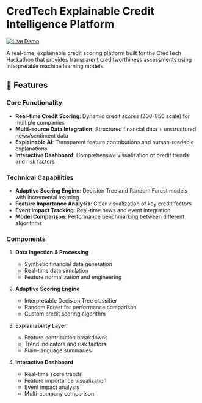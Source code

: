 # CredTech Explainable Credit Intelligence Platform
[![Live Demo](https://img.shields.io/badge/Live-Demo-blue.svg)](https://improvedhackathonproject-sgubznhywtsadymjbsdysr.streamlit.app/)

A real-time, explainable credit scoring platform built for the CredTech Hackathon that provides transparent creditworthiness assessments using interpretable machine learning models.

## 🚀 Features

### Core Functionality
- **Real-time Credit Scoring**: Dynamic credit scores (300-850 scale) for multiple companies
- **Multi-source Data Integration**: Structured financial data + unstructured news/sentiment data
- **Explainable AI**: Transparent feature contributions and human-readable explanations
- **Interactive Dashboard**: Comprehensive visualization of credit trends and risk factors

### Technical Capabilities
- **Adaptive Scoring Engine**: Decision Tree and Random Forest models with incremental learning
- **Feature Importance Analysis**: Clear visualization of key credit factors
- **Event Impact Tracking**: Real-time news and event integration
- **Model Comparison**: Performance benchmarking between different algorithms

### Components
1. **Data Ingestion & Processing**
   - Synthetic financial data generation
   - Real-time data simulation
   - Feature normalization and engineering

2. **Adaptive Scoring Engine**
   - Interpretable Decision Tree classifier
   - Random Forest for performance comparison
   - Custom credit scoring algorithm

3. **Explainability Layer**
   - Feature contribution breakdowns
   - Trend indicators and risk factors
   - Plain-language summaries

4. **Interactive Dashboard**
   - Real-time score trends
   - Feature importance visualization
   - Event impact analysis
   - Multi-company comparison

